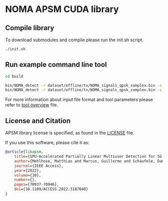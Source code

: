 # NOMA APSM CUDA library

## Compile library

To download submodules and compile please run the init.sh script.

```bash
./init.sh
```

## Run example command line tool

```bash
cd build

bin/NOMA_detect -r dataset/offline/tx/NOMA_signals_qpsk_complex.bin -s dataset/offline/rx/time/rxData_QPSK_alltx_converted.bin -cs '{"algorithm": {"otype":"APSM", "windowSize": 80}, "modulation":"QPSK", "antennas": {"otype": "equidistant", "number": 8}, "user": 1}'
bin/NOMA_detect -r dataset/offline/tx/NOMA_signals_qpsk_complex.bin -s dataset/offline/rx/ofdm/rxData_QPSK_alltx_converted.bin -cs '{"algorithm": {"otype":"APSM", "windowSize": 80}, "modulation":"QPSK", "antennas": {"otype": "equidistant", "number": 8}, "user": 1}'
```

For more information about input file format and tool parameters please refer to [tool overview](cpp/TOOL_overview.md) file.

## License and Citation

APSM library license is specified, as found in the [LICENSE](LICENSE.md) file.

If you use this software, please cite it as:

```bibtex
@article{libapsm,
    title={GPU-Accelerated Partially Linear Multiuser Detection for 5G and Beyond URLLC Systems}, 
    author={Mehlhose, Matthias and Marcus, Guillermo and Schäufele, Daniel and Awan, Daniyal Amir and Binder, Nikolaus and Kasparick, Martin and Cavalcante, Renato L. G. and Stañczak, Sławomir and Keller, Alexander},
    journal={IEEE Access}, 
    year={2022},
    volume={10},
    number={},
    pages={70937-70946},
    doi={10.1109/ACCESS.2022.3187040}
}
```
